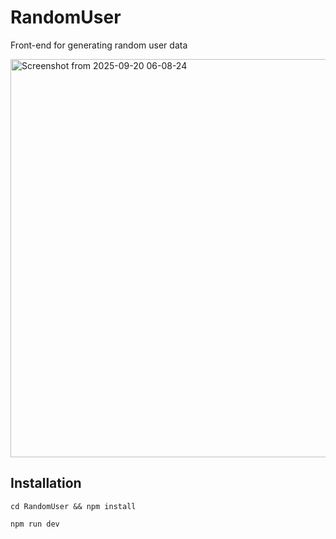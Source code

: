 # RandomUser
Front-end for generating random user data

<img width="558" height="637" alt="Screenshot from 2025-09-20 06-08-24" src="https://github.com/user-attachments/assets/4aa5e342-5e91-4a03-8b1a-dd52ff22cd07" />

## Installation
```
cd RandomUser && npm install
```

```
npm run dev
```
